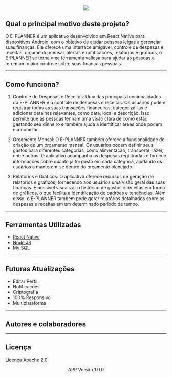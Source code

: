 <div align="center">
  <img src="https://github.com/Jpzinn654/E-PLANNER-MAIN/assets/106168706/93431be7-9f0f-4557-8d6a-7c1393cefb11">
</div>

<div align="center">
  <img src="https://img.shields.io/crates/l/hexpm?style=for-the-badge" alt=""/>
</div>
 
  ## Qual o principal motivo deste projeto?
  
  O E-PLANNER é um aplicativo desenvolvido em React Native para dispositivos Android, com o objetivo de ajudar pessoas leigas a gerenciar suas finanças. Ele oferece uma interface amigável, controle de despesas e receitas, orçamento mensal, alertas e notificações, relatórios e gráficos, o E-PLANNER se torna uma ferramenta valiosa para ajudar as pessoas a terem um maior controle sobre suas finanças pessoais.
  
---

## Como funciona?

1. Controle de Despesas e Receitas:
Uma das principais funcionalidades do E-PLANNER é o controle de despesas e receitas. Os usuários podem registrar todas as suas transações financeiras, categorizá-las e adicionar detalhes relevantes, como data, local e descrição. Isso permite que as pessoas tenham uma visão clara de como estão gastando seu dinheiro e também ajuda a identificar áreas onde podem economizar.

2. Orçamento Mensal:
O E-PLANNER também oferece a funcionalidade de criação de um orçamento mensal. Os usuários podem definir seus gastos para diferentes categorias, como alimentação, transporte, lazer, entre outras. O aplicativo acompanha as despesas registradas e fornece informações sobre quanto já foi gasto em cada categoria, ajudando os usuários a manterem-se dentro do orçamento planejado.

3. Relatórios e Gráficos:
O aplicativo oferece recursos de geração de relatórios e gráficos, fornecendo aos usuários uma visão geral das suas finanças. É possível visualizar o histórico de gastos e receitas em forma de gráficos, o que facilita a identificação de padrões e tendências. Além disso, o E-PLANNER também pode gerar relatórios detalhados sobre as despesas e receitas em um determinado período de tempo.

---

  ## Ferramentas Utilizadas
  
  - [React Native](https://reactjs.org/)
  - [Node JS](https://nodejs.org/en/)
  - [My SQL](https://mysql.com)

---
  
  ## Futuras Atualizações
  
  * Editar Perfil
  * Notificações
  * Criptografia
  * 100% Responsivo
  * Multiplataforma
 
---
  
  ## Autores e colaboradores
  
  
---

## Licença

[Licença Apache 2.0](License.md)
  
 <div align="center">
   APP Versão 1.0.0
</div>
  
  
